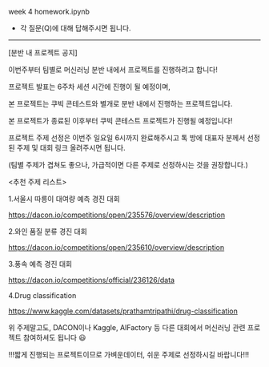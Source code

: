 week 4 homework.ipynb 
 - 각 질문(Q)에 대해 답해주시면 됩니다.

---

[분반 내 프로젝트 공지]

이번주부터 팀별로 머신러닝 분반 내에서 프로젝트를 진행하려고 합니다!

프로젝트 발표는 6주차 세션 시간에 진행이 될 예정이며,

본 프로젝트는 쿠빅 콘테스트와 별개로 분반 내에서 진행하는 프로젝트입니다.

본 프로젝트가 종료된 이후부터 쿠빅 콘테스트 프로젝트가 진행될 예정입니다!

프로젝트 주제 선정은 이번주 일요일 6시까지 완료해주시고 톡 방에 대표자 분께서 선정된 주제 및 대회 링크 올려주시면 됩니다.

(팀별 주제가 겹쳐도 좋으나, 가급적이면 다른 주제로 선정하시는 것을 권장합니다.)

<추천 주제 리스트>

1.서울시 따릉이 대여량 예측 경진 대회

https://dacon.io/competitions/open/235576/overview/description

2.와인 품질 분류 경진 대회

https://dacon.io/competitions/open/235610/overview/description

3.풍속 예측 경진 대회

https://dacon.io/competitions/official/236126/data

4.Drug classification

https://www.kaggle.com/datasets/prathamtripathi/drug-classification

위 주제말고도, DACON이나 Kaggle, AIFactory 등 다른 대회에서 머신러닝 관련 프로젝트 참여하셔도 됩니다 😃

!!!짧게 진행되는 프로젝트이므로 가벼운데이터, 쉬운 주제로 선정하시길 바랍니다!!!
